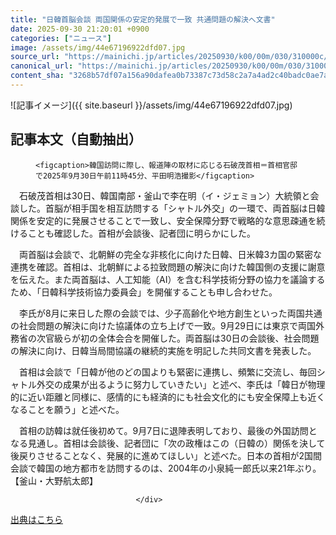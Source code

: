 ```yaml
---
title: "日韓首脳会談 両国関係の安定的発展で一致 共通問題の解決へ文書"
date: 2025-09-30 21:20:01 +0900
categories: ["ニュース"]
image: /assets/img/44e67196922dfd07.jpg
source_url: "https://mainichi.jp/articles/20250930/k00/00m/030/310000c/"
canonical_url: "https://mainichi.jp/articles/20250930/k00/00m/030/310000c/"
content_sha: "3268b57df07a156a90dafea0b73387c73d58c2a7a4ad2c40badc0ae7a9792a13"
---
```


![記事イメージ]({{ site.baseurl }}/assets/img/44e67196922dfd07.jpg)

## 記事本文（自動抽出）
<div><section class="articledetail-body" id="articledetail-body">




<div class="articledetail-image-left">
  <figure>
    
    <figcaption>韓国訪問に際し、報道陣の取材に応じる石破茂首相＝首相官邸で2025年9月30日午前11時45分、平田明浩撮影</figcaption>
    
  </figure>
</div>

<p>　石破茂首相は30日、韓国南部・釜山で李在明（イ・ジェミョン）大統領と会談した。首脳が相手国を相互訪問する「シャトル外交」の一環で、両首脳は日韓関係を安定的に発展させることで一致し、安全保障分野で戦略的な意思疎通を続けることも確認した。首相が会談後、記者団に明らかにした。</p>

<p>　両首脳は会談で、北朝鮮の完全な非核化に向けた日韓、日米韓3カ国の緊密な連携を確認。首相は、北朝鮮による拉致問題の解決に向けた韓国側の支援に謝意を伝えた。また両首脳は、人工知能（AI）を含む科学技術分野の協力を議論するため、「日韓科学技術協力委員会」を開催することも申し合わせた。</p>

	


<p>　李氏が8月に来日した際の会談では、少子高齢化や地方創生といった両国共通の社会問題の解決に向けた協議体の立ち上げで一致。9月29日には東京で両国外務省の次官級らが初の全体会合を開催した。両首脳は30日の会談後、社会問題の解決に向け、日韓当局間協議の継続的実施を明記した共同文書を発表した。</p>

<p>　首相は会談で「日韓が他のどの国よりも緊密に連携し、頻繁に交流し、毎回シャトル外交の成果が出るように努力していきたい」と述べ、李氏は「韓日が物理的に近い距離と同様に、感情的にも経済的にも社会文化的にも安全保障上も近くなることを願う」と述べた。</p>

	


<p>　首相の訪韓は就任後初めて。9月7日に退陣表明しており、最後の外国訪問となる見通し。首相は会談後、記者団に「次の政権はこの（日韓の）関係を決して後戻りさせることなく、発展的に進めてほしい」と述べた。日本の首相が2国間会談で韓国の地方都市を訪問するのは、2004年の小泉純一郎氏以来21年ぶり。【釜山・大野航太郎】</p>


</section>






								</div>

[出典はこちら](https://mainichi.jp/articles/20250930/k00/00m/030/310000c/)
